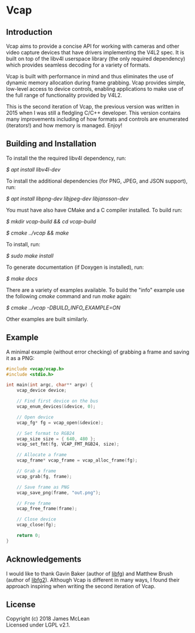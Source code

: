 # Vcap

## Introduction

Vcap aims to provide a concise API for working with cameras and other video capture devices that have drivers implementing the V4L2 spec. It is built on top of the libv4l userspace library (the only required dependency) which provides seamless decoding for a variety of formats.

Vcap is built with performance in mind and thus eliminates the use of dynamic memory allocation during frame grabbing. Vcap provides simple, low-level access to device controls, enabling applications to make use of the full range of functionality provided by V4L2.

This is the second iteration of Vcap, the previous version was written in 2015 when I was still a fledgling C/C++ developer. This version contains many improvements including of how formats and controls are enumerated (iterators!) and how memory is managed. Enjoy!

## Building and Installation

To install the the required libv4l dependency, run:

*$ apt install libv4l-dev*

To install the additional dependencies (for PNG, JPEG, and JSON support), run:

*$ apt install libpng-dev  libjpeg-dev libjansson-dev*

You must have also have CMake and a C compiler installed. To build run:

*$ mkdir vcap-build && cd vcap-build*

*$ cmake ../vcap && make*

To install, run:

*$ sudo make install*

To generate documentation (if Doxygen is installed), run:

*$ make docs*

There are a variety of examples available. To build the "info" example use the
following *cmake* command and run *make* again:

*$ cmake ../vcap -DBUILD\_INFO\_EXAMPLE=ON*

Other examples are built similarly.

## Example

A minimal example (without error checking) of grabbing a frame and saving it as a PNG:

```c
#include <vcap/vcap.h>
#include <stdio.h>

int main(int argc, char** argv) {
    vcap_device device;

    // Find first device on the bus
    vcap_enum_devices(&device, 0);

    // Open device
    vcap_fg* fg = vcap_open(&device);

    // Set format to RGB24
    vcap_size size = { 640, 480 };
    vcap_set_fmt(fg, VCAP_FMT_RGB24, size);

    // Allocate a frame
    vcap_frame* vcap_frame = vcap_alloc_frame(fg);

    // Grab a frame
    vcap_grab(fg, frame);

    // Save frame as PNG
    vcap_save_png(frame, "out.png");

    // Free frame
    vcap_free_frame(frame);

    // Close device
    vcap_close(fg);

    return 0;
}
```

## Acknowledgements
I would like to thank Gavin Baker (author of [libfg](http://antonym.org/libfg/)) and Matthew Brush (author of [libfg2](https://github.com/codebrainz/libfg2)).
Although Vcap is different in many ways, I found their approach inspiring when writing the second iteration of Vcap.

## License
Copyright (c) 2018 James McLean  
Licensed under LGPL v2.1.
